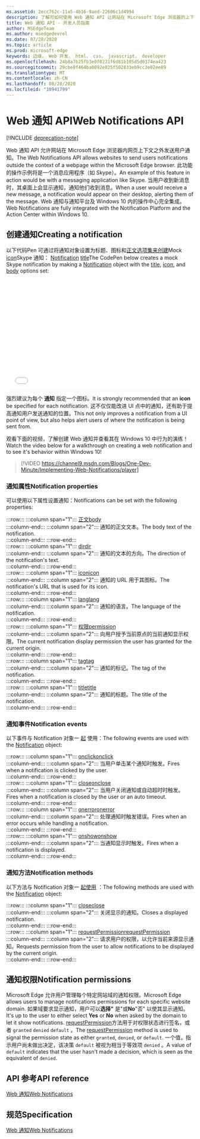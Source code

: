 ```yaml
---
ms.assetid: 2ecc762c-11a5-4b16-9aed-22606c1d4994
description: 了解可如何使用 Web 通知 API 让网站在 Microsoft Edge 浏览器的上下文之外发送用户通知。
title: Web 通知 API - 开发人员指南
author: MSEdgeTeam
ms.author: msedgedevrel
ms.date: 07/28/2020
ms.topic: article
ms.prod: microsoft-edge
keywords: 边缘， Web 开发， html， css， javascript， developer
ms.openlocfilehash: 24b8a7b25fb3e0f0221f6d81b105d5d0374ea423
ms.sourcegitcommit: 29cbe0f464ba0092e025f502833eb9cc3e02ee89
ms.translationtype: MT
ms.contentlocale: zh-CN
ms.lasthandoff: 08/20/2020
ms.locfileid: "10941799"
---
```

# <span data-ttu-id="12a63-104">Web 通知 API</span><span class="sxs-lookup"><span data-stu-id="12a63-104">Web Notifications API</span></span>  

[!INCLUDE [deprecation-note](../../includes/legacy-edge-note.md)]  

<span data-ttu-id="12a63-105">Web 通知 API 允许网站在 Microsoft Edge 浏览器内网页上下文之外发送用户通知。</span><span class="sxs-lookup"><span data-stu-id="12a63-105">The Web Notifications API allows websites to send users notifications outside the context of a webpage within the Microsoft Edge browser.</span></span>  <span data-ttu-id="12a63-106">此功能的操作示例将是一个消息应用程序（如 Skype）。</span><span class="sxs-lookup"><span data-stu-id="12a63-106">An example of this feature in action would be with a messaging application like Skype.</span></span>  <span data-ttu-id="12a63-107">当用户收到新消息时，其桌面上会显示通知，通知他们收到消息。</span><span class="sxs-lookup"><span data-stu-id="12a63-107">When a user would receive a new message, a notification would appear on their desktop, alerting them of the message.</span></span>  <span data-ttu-id="12a63-108">Web 通知与通知平台及 Windows 10 内的操作中心完全集成。</span><span class="sxs-lookup"><span data-stu-id="12a63-108">Web Notifications are fully integrated with the Notification Platform and the Action Center within Windows 10.</span></span>  

## <span data-ttu-id="12a63-109">创建通知</span><span class="sxs-lookup"><span data-stu-id="12a63-109">Creating a notification</span></span>  

<span data-ttu-id="12a63-110">以下代码Pen 可通过将通知对象设置为标题、图标和[正文选项集来创建](https://msdn.microsoft.com/library/mt710811)Mock [icon](https://msdn.microsoft.com/library/mt710814)Skype 通知： [Notification](https://msdn.microsoft.com/library/mt710818) [title](https://msdn.microsoft.com/library/mt710826)</span><span class="sxs-lookup"><span data-stu-id="12a63-110">The CodePen below creates a mock Skype notification by making a [Notification](https://msdn.microsoft.com/library/mt710818) object with the [title](https://msdn.microsoft.com/library/mt710826), [icon](https://msdn.microsoft.com/library/mt710814), and [body](https://msdn.microsoft.com/library/mt710811) options set:</span></span>  

<iframe height='295' scrolling='no' title='<span data-ttu-id="12a63-111">Web 通知</span><span class="sxs-lookup"><span data-stu-id="12a63-111">Web notifications</span></span>' src='//codepen.io/MicrosoftEdgeDocumentation/embed/RGbxWW/?height=295&theme-id=23761&default-tab=result&embed-version=2&editable=true' frameborder='no' allowtransparency='true' allowfullscreen='true' style='width: 100%;'><span data-ttu-id="12a63-112">在 <a href='https://codepen.io/MicrosoftEdgeDocumentation/pen/RGbxWW/'> CodePen 上使用 </a> Microsoft Edge 来 <a href='https://codepen.io/MicrosoftEdgeDocumentation'> (@MicrosoftEdgeDocumentation </a>) @MicrosoftEdgeDocumentation Pen 来查看 Pen Web <a href='https://codepen.io'> 通知 </a> 。</span><span class="sxs-lookup"><span data-stu-id="12a63-112">See the Pen <a href='https://codepen.io/MicrosoftEdgeDocumentation/pen/RGbxWW/'>Web notifications</a> by Microsoft Edge Docs (<a href='https://codepen.io/MicrosoftEdgeDocumentation'>@MicrosoftEdgeDocumentation</a>) on <a href='https://codepen.io'>CodePen</a>.</span></span></iframe>  

<span data-ttu-id="12a63-113">强烈建议为每个 **通知** 指定一个图标。</span><span class="sxs-lookup"><span data-stu-id="12a63-113">It is strongly recommended that an **icon** be specified for each notification.</span></span>  <span data-ttu-id="12a63-114">这不仅仅能改进 UI 点中的通知，还有助于提高通知用户发送通知的位置。</span><span class="sxs-lookup"><span data-stu-id="12a63-114">This not only improves a notification from a UI point of view, but also helps alert users of where the notification is being sent from.</span></span>  

<span data-ttu-id="12a63-115">观看下面的视频，了解创建 Web 通知并查看其在 Windows 10 中行为的演练！</span><span class="sxs-lookup"><span data-stu-id="12a63-115">Watch the video below for a walkthrough on creating a web notification and to see it's behavior within Windows 10!</span></span>  

> [!VIDEO https://channel9.msdn.com/Blogs/One-Dev-Minute/Implementing-Web-Notifications/player]  

### <span data-ttu-id="12a63-116">通知属性</span><span class="sxs-lookup"><span data-stu-id="12a63-116">Notification properties</span></span>  

<span data-ttu-id="12a63-117">可以使用以下属性设置通知：</span><span class="sxs-lookup"><span data-stu-id="12a63-117">Notifications can be set with the following properties:</span></span>  

:::row:::
   :::column span="1":::
      [<span data-ttu-id="12a63-118">正文</span><span class="sxs-lookup"><span data-stu-id="12a63-118">body</span></span>](https://developer.mozilla.org/docs/Web/API/Notification/body)  
   :::column-end:::
   :::column span="2":::
      <span data-ttu-id="12a63-119">通知的正文文本。</span><span class="sxs-lookup"><span data-stu-id="12a63-119">The body text of the notification.</span></span>  
   :::column-end:::
:::row-end:::  
:::row:::
   :::column span="1":::
      [<span data-ttu-id="12a63-120">dir</span><span class="sxs-lookup"><span data-stu-id="12a63-120">dir</span></span>](https://developer.mozilla.org/docs/Web/API/Notification/dir)  
   :::column-end:::
   :::column span="2":::
      <span data-ttu-id="12a63-121">通知的文本的方向。</span><span class="sxs-lookup"><span data-stu-id="12a63-121">The direction of the notification's text.</span></span>  
   :::column-end:::
:::row-end:::  
:::row:::
   :::column span="1":::
      [<span data-ttu-id="12a63-122">icon</span><span class="sxs-lookup"><span data-stu-id="12a63-122">icon</span></span>](https://developer.mozilla.org/docs/Web/API/Notification/icon)  
   :::column-end:::
   :::column span="2":::
      <span data-ttu-id="12a63-123">通知的 URL 用于其图标。</span><span class="sxs-lookup"><span data-stu-id="12a63-123">The notification's URL that is used for its icon.</span></span>  
   :::column-end:::
:::row-end:::  
:::row:::
   :::column span="1":::
      [<span data-ttu-id="12a63-124">lang</span><span class="sxs-lookup"><span data-stu-id="12a63-124">lang</span></span>](https://developer.mozilla.org/docs/Web/API/Notification/lang)  
   :::column-end:::
   :::column span="2":::
      <span data-ttu-id="12a63-125">通知的语言。</span><span class="sxs-lookup"><span data-stu-id="12a63-125">The language of the notification.</span></span>  
   :::column-end:::
:::row-end:::  
:::row:::
   :::column span="1":::
      [<span data-ttu-id="12a63-126">权限</span><span class="sxs-lookup"><span data-stu-id="12a63-126">permission</span></span>](https://developer.mozilla.org/docs/Web/API/Notification/permission)  
   :::column-end:::
   :::column span="2":::
      <span data-ttu-id="12a63-127">向用户授予当前原点的当前通知显示权限。</span><span class="sxs-lookup"><span data-stu-id="12a63-127">The current notification display permission the user has granted for the current origin.</span></span>  
   :::column-end:::
:::row-end:::  
:::row:::
   :::column span="1":::
      [<span data-ttu-id="12a63-128">tag</span><span class="sxs-lookup"><span data-stu-id="12a63-128">tag</span></span>](https://developer.mozilla.org/docs/Web/API/Notification/tag)  
   :::column-end:::
   :::column span="2":::
      <span data-ttu-id="12a63-129">通知的标记。</span><span class="sxs-lookup"><span data-stu-id="12a63-129">The tag of the notification.</span></span>  
   :::column-end:::
:::row-end:::  
:::row:::
   :::column span="1":::
      [<span data-ttu-id="12a63-130">title</span><span class="sxs-lookup"><span data-stu-id="12a63-130">title</span></span>](https://developer.mozilla.org/docs/Web/API/Notification/title)  
   :::column-end:::
   :::column span="2":::
      <span data-ttu-id="12a63-131">通知的标题。</span><span class="sxs-lookup"><span data-stu-id="12a63-131">The title of the notification.</span></span>  
   :::column-end:::
:::row-end:::  

### <span data-ttu-id="12a63-132">通知事件</span><span class="sxs-lookup"><span data-stu-id="12a63-132">Notification events</span></span>  

<span data-ttu-id="12a63-133">以下事件与 Notification 对象一 [起](https://developer.mozilla.org/docs/Web/API/Notification) 使用：</span><span class="sxs-lookup"><span data-stu-id="12a63-133">The following events are used with the [Notification](https://developer.mozilla.org/docs/Web/API/Notification) object:</span></span>  

:::row:::
   :::column span="1":::
      [<span data-ttu-id="12a63-134">onclick</span><span class="sxs-lookup"><span data-stu-id="12a63-134">onclick</span></span>](https://developer.mozilla.org/docs/Web/API/Element/click_event)  
   :::column-end:::
   :::column span="2":::
      <span data-ttu-id="12a63-135">当用户单击某个通知时触发。</span><span class="sxs-lookup"><span data-stu-id="12a63-135">Fires when a notification is clicked by the user.</span></span>  
   :::column-end:::
:::row-end:::  
:::row:::
   :::column span="1":::
      [<span data-ttu-id="12a63-136">close</span><span class="sxs-lookup"><span data-stu-id="12a63-136">onclose</span></span>](https://developer.mozilla.org/docs/Archive/Mozilla/XUL/Events/close_event)  
   :::column-end:::
   :::column span="2":::
      <span data-ttu-id="12a63-137">当用户关闭通知或自动超时时触发。</span><span class="sxs-lookup"><span data-stu-id="12a63-137">Fires when a notification is closed by the user or an auto timeout.</span></span>  
   :::column-end:::
:::row-end:::  
:::row:::
   :::column span="1":::
      [<span data-ttu-id="12a63-138">onerror</span><span class="sxs-lookup"><span data-stu-id="12a63-138">onerror</span></span>](https://developer.mozilla.org/docs/Web/API/Element/error_event)  
   :::column-end:::
   :::column span="2":::
      <span data-ttu-id="12a63-139">处理通知时触发错误。</span><span class="sxs-lookup"><span data-stu-id="12a63-139">Fires when an error occurs while handling a notification.</span></span>  
   :::column-end:::
:::row-end:::  
:::row:::
   :::column span="1":::
      [<span data-ttu-id="12a63-140">onshow</span><span class="sxs-lookup"><span data-stu-id="12a63-140">onshow</span></span>](https://developer.mozilla.org/docs/Web/API/Element/show_event)  
   :::column-end:::
   :::column span="2":::
      <span data-ttu-id="12a63-141">当通知显示时触发。</span><span class="sxs-lookup"><span data-stu-id="12a63-141">Fires when a notification is displayed.</span></span>  
   :::column-end:::
:::row-end:::  

### <span data-ttu-id="12a63-142">通知方法</span><span class="sxs-lookup"><span data-stu-id="12a63-142">Notification methods</span></span>  

<span data-ttu-id="12a63-143">以下方法与 Notification 对象一 [起使用](https://developer.mozilla.org/docs/Web/API/Notification) ：</span><span class="sxs-lookup"><span data-stu-id="12a63-143">The following methods are used with the [Notification](https://developer.mozilla.org/docs/Web/API/Notification) object:</span></span>  

:::row:::
   :::column span="1":::
      [<span data-ttu-id="12a63-144">close</span><span class="sxs-lookup"><span data-stu-id="12a63-144">close</span></span>](https://developer.mozilla.org/docs/Web/API/Notification/close)  
   :::column-end:::
   :::column span="2":::
      <span data-ttu-id="12a63-145">关闭显示的通知。</span><span class="sxs-lookup"><span data-stu-id="12a63-145">Closes a displayed notification.</span></span>  
   :::column-end:::
:::row-end:::  
:::row:::
   :::column span="1":::
      [<span data-ttu-id="12a63-146">requestPermission</span><span class="sxs-lookup"><span data-stu-id="12a63-146">requestPermission</span></span>](https://developer.mozilla.org/docs/Web/API/Notification/requestPermission)  
   :::column-end:::
   :::column span="2":::
      <span data-ttu-id="12a63-147">请求用户的权限，以允许当前来源显示通知。</span><span class="sxs-lookup"><span data-stu-id="12a63-147">Requests permission from the user to allow notifications to be displayed by the current origin.</span></span>  
   :::column-end:::
:::row-end:::  

## <span data-ttu-id="12a63-148">通知权限</span><span class="sxs-lookup"><span data-stu-id="12a63-148">Notification permissions</span></span>  

<span data-ttu-id="12a63-149">Microsoft Edge 允许用户管理每个特定网站域的通知权限。</span><span class="sxs-lookup"><span data-stu-id="12a63-149">Microsoft Edge allows users to manage notifications permissions for each specific website domain.</span></span>  <span data-ttu-id="12a63-150">如果域要求显示通知，用户可以**选择"** 是"或**No**"否" 以使其显示通知。</span><span class="sxs-lookup"><span data-stu-id="12a63-150">It's up to the user to either select **Yes** or **No** when asked by the domain to let it show notifications.</span></span>  <span data-ttu-id="12a63-151">[requestPermission](https://developer.mozilla.org/docs/Web/API/Notification/requestPermission)方法用于对权限状态进行签名，或者 `granted` `denied` `default` 。</span><span class="sxs-lookup"><span data-stu-id="12a63-151">The [requestPermission](https://developer.mozilla.org/docs/Web/API/Notification/requestPermission) method is used to signal the permission state as either `granted`, `denied`, or `default`.</span></span>  <span data-ttu-id="12a63-152">一个值，指示用户尚未做出决定，该决策 `default` 被视为相当于等效项 `denied` 。</span><span class="sxs-lookup"><span data-stu-id="12a63-152">A value of `default` indicates that the user hasn't made a decision, which is seen as the equivalent of `denied`.</span></span>  

## <span data-ttu-id="12a63-153">API 参考</span><span class="sxs-lookup"><span data-stu-id="12a63-153">API reference</span></span>  

[<span data-ttu-id="12a63-154">Web 通知</span><span class="sxs-lookup"><span data-stu-id="12a63-154">Web Notifications</span></span>](https://developer.mozilla.org/docs/Web/API/Notifications_API)  

## <span data-ttu-id="12a63-155">规范</span><span class="sxs-lookup"><span data-stu-id="12a63-155">Specification</span></span>  

[<span data-ttu-id="12a63-156">Web 通知</span><span class="sxs-lookup"><span data-stu-id="12a63-156">Web Notifications</span></span>](https://notifications.spec.whatwg.org)  
